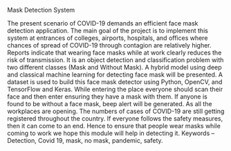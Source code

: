 Mask Detection System

The present scenario of COVID-19 demands an efficient face mask detection application. The main goal of the project is to implement this system at entrances of colleges, airports, hospitals, and offices where chances of spread of COVID-19 through contagion are relatively higher. Reports indicate that wearing face masks while at work clearly reduces the risk of transmission. It is an object detection and classification problem with two different classes (Mask and Without Mask). A hybrid model using deep and classical machine learning for detecting face mask will be presented. A dataset is used to build this face mask detector using Python, OpenCV, and TensorFlow and Keras. While entering the place everyone should scan their face and then enter ensuring they have a mask with them. If anyone is found to be without a face mask, beep alert will be generated. As all the workplaces are opening. The numbers of cases of COVID-19 are still getting registered throughout the country. If everyone follows the safety measures, then it can come to an end. Hence to ensure that people wear masks while coming to work we hope this module will help in detecting it. Keywords – Detection, Covid 19, mask, no mask, pandemic, safety.
